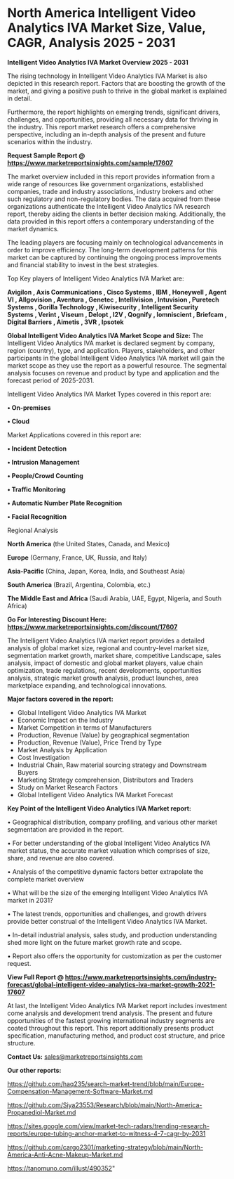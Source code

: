 # North America Intelligent Video Analytics IVA Market Size, Value, CAGR, Analysis 2025 - 2031

<Strong> Intelligent Video Analytics IVA Market Overview 2025 - 2031</strong>

The rising technology in Intelligent Video Analytics IVA Market is also depicted in this research report. Factors that are boosting the growth of the market, and giving a positive push to thrive in the global market is explained in detail.

Furthermore, the report highlights on emerging trends, significant drivers, challenges, and opportunities, providing all necessary data for thriving in the industry. This report market research offers a comprehensive perspective, including an in-depth analysis of the present and future scenarios within the industry.

<strong>Request Sample Report @ <a href=https://www.marketreportsinsights.com/sample/17607>https://www.marketreportsinsights.com/sample/17607</a></strong>

The market overview included in this report provides information from a wide range of resources like government organizations, established companies, trade and industry associations, industry brokers and other such regulatory and non-regulatory bodies. The data acquired from these organizations authenticate the Intelligent Video Analytics IVA research report, thereby aiding the clients in better decision making. Additionally, the data provided in this report offers a contemporary understanding of the market dynamics.

The leading players are focusing mainly on technological advancements in order to improve efficiency. The long-term development patterns for this market can be captured by continuing the ongoing process improvements and financial stability to invest in the best strategies.

Top Key players of Intelligent Video Analytics IVA Market are:

<strong>Avigilon , Axis Communications , Cisco Systems , IBM , Honeywell , Agent VI , Allgovision , Aventura , Genetec , Intellivision , Intuvision , Puretech Systems , Gorilla Technology , Kiwisecurity , Intelligent Security Systems , Verint , Viseum , Delopt , I2V , Qognify , Iomniscient , Briefcam , Digital Barriers , Aimetis , 3VR , Ipsotek</strong>

<strong><b>Global Intelligent Video Analytics IVA Market Scope and Size:</b></strong>
The Intelligent Video Analytics IVA market is declared segment by company, region (country), type, and application. Players, stakeholders, and other participants in the global Intelligent Video Analytics IVA market will gain the market scope as they use the report as a powerful resource. The segmental analysis focuses on revenue and product by type and application and the forecast period of 2025-2031.

Intelligent Video Analytics IVA Market Types covered in this report are:

<strong>• On-premises

• Cloud</strong>

Market Applications covered in this report are:

<strong>• Incident Detection

• Intrusion Management

• People/Crowd Counting

• Traffic Monitoring

• Automatic Number Plate Recognition

• Facial Recognition</strong> 

Regional Analysis

<strong>North America</strong> (the United States, Canada, and Mexico)

<strong>Europe</strong> (Germany, France, UK, Russia, and Italy)

<strong>Asia-Pacific</strong> (China, Japan, Korea, India, and Southeast Asia)

<strong>South America</strong> (Brazil, Argentina, Colombia, etc.)

<strong>The Middle East and Africa</strong> (Saudi Arabia, UAE, Egypt, Nigeria, and South Africa)

<strong>Go For Interesting Discount Here: <a href=https://www.marketreportsinsights.com/discount/17607>https://www.marketreportsinsights.com/discount/17607</a></strong>

The Intelligent Video Analytics IVA market report provides a detailed analysis of global market size, regional and country-level market size, segmentation market growth, market share, competitive Landscape, sales analysis, impact of domestic and global market players, value chain optimization, trade regulations, recent developments, opportunities analysis, strategic market growth analysis, product launches, area marketplace expanding, and technological innovations.

<strong><b>Major factors covered in the report:</b></strong>
<ul>
  <li>Global Intelligent Video Analytics IVA Market </li>
  <li>Economic Impact on the Industry</li>
  <li>Market Competition in terms of Manufacturers</li>
  <li>Production, Revenue (Value) by geographical segmentation</li>
  <li>Production, Revenue (Value), Price Trend by Type</li>
  <li>Market Analysis by Application</li>
  <li>Cost Investigation</li>
  <li>Industrial Chain, Raw material sourcing strategy and Downstream Buyers</li>
  <li>Marketing Strategy comprehension, Distributors and Traders</li>
  <li>Study on Market Research Factors</li>
  <li>Global Intelligent Video Analytics IVA Market Forecast</li>
</ul>

<strong><b>Key Point of the Intelligent Video Analytics IVA Market report:</b></strong>

• Geographical distribution, company profiling, and various other market segmentation are provided in the report.

• For better understanding of the global Intelligent Video Analytics IVA market status, the accurate market valuation which comprises of size, share, and revenue are also covered.

• Analysis of the competitive dynamic factors better extrapolate the complete market overview

• What will be the size of the emerging Intelligent Video Analytics IVA market in 2031?

• The latest trends, opportunities and challenges, and growth drivers provide better construal of the Intelligent Video Analytics IVA Market.

• In-detail industrial analysis, sales study, and production understanding shed more light on the future market growth rate and scope.

• Report also offers the opportunity for customization as per the customer request.

<strong><b>View Full Report @ <a href=https://www.marketreportsinsights.com/industry-forecast/global-intelligent-video-analytics-iva-market-growth-2021-17607>https://www.marketreportsinsights.com/industry-forecast/global-intelligent-video-analytics-iva-market-growth-2021-17607</a></b></strong>


At last, the Intelligent Video Analytics IVA Market report includes investment come analysis and development trend analysis. The present and future opportunities of the fastest growing international industry segments are coated throughout this report. This report additionally presents product specification, manufacturing method, and product cost structure, and price structure.

<strong>Contact Us:</strong>
sales@marketreportsinsights.com

<strong>Our other reports:</strong>

<a href=https://github.com/haq235/search-market-trend/blob/main/Europe-Compensation-Management-Software-Market.md>https://github.com/haq235/search-market-trend/blob/main/Europe-Compensation-Management-Software-Market.md</a>

<a href=https://github.com/Siya23553/Research/blob/main/North-America-Propanediol-Market.md>https://github.com/Siya23553/Research/blob/main/North-America-Propanediol-Market.md</a>

<a href=https://sites.google.com/view/market-tech-radars/trending-research-reports/europe-tubing-anchor-market-to-witness-4-7-cagr-by-2031>https://sites.google.com/view/market-tech-radars/trending-research-reports/europe-tubing-anchor-market-to-witness-4-7-cagr-by-2031</a>

<a href=https://github.com/cargo2301/marketing-strategy/blob/main/North-America-Anti-Acne-Makeup-Market.md>https://github.com/cargo2301/marketing-strategy/blob/main/North-America-Anti-Acne-Makeup-Market.md</a>

<a href=https://tanomuno.com/illust/490352>https://tanomuno.com/illust/490352</a>"
